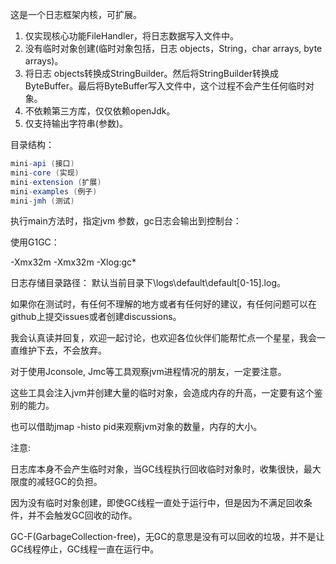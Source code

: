这是一个日志框架内核，可扩展。

1. 仅实现核心功能FileHandler，将日志数据写入文件中。
2. 没有临时对象创建(临时对象包括，日志 objects，String，char arrays, byte arrays)。
3. 将日志 objects转换成StringBuilder。然后将StringBuilder转换成ByteBuffer。最后将ByteBuffer写入文件中，这个过程不会产生任何临时对象。
4. 不依赖第三方库，仅仅依赖openJdk。
5. 仅支持输出字符串(参数)。

目录结构：

```java
mini-api (接口)
mini-core (实现)
mini-extension (扩展)
mini-examples (例子)
mini-jmh (测试)
```

执行main方法时，指定jvm 参数，gc日志会输出到控制台：

使用G1GC：

-Xmx32m -Xmx32m -Xlog:gc*

日志存储目录路径：
默认当前目录下\logs\default\default[0-15].log。

如果你在测试时，有任何不理解的地方或者有任何好的建议，有任何问题可以在github上提交issues或者创建discussions。

我会认真读并回复，欢迎一起讨论，也欢迎各位伙伴们能帮忙点一个星星，我会一直维护下去，不会放弃。

对于使用Jconsole, Jmc等工具观察jvm进程情况的朋友，一定要注意。

这些工具会注入jvm并创建大量的临时对象，会造成内存的升高，一定要有这个鉴别的能力。

也可以借助jmap -histo pid来观察jvm对象的数量，内存的大小。

注意:

日志库本身不会产生临时对象，当GC线程执行回收临时对象时，收集很快，最大限度的减轻GC的负担。

因为没有临时对象创建，即使GC线程一直处于运行中，但是因为不满足回收条件，并不会触发GC回收的动作。

GC-F(GarbageCollection-free)，无GC的意思是没有可以回收的垃圾，并不是让GC线程停止，GC线程一直在运行中。
